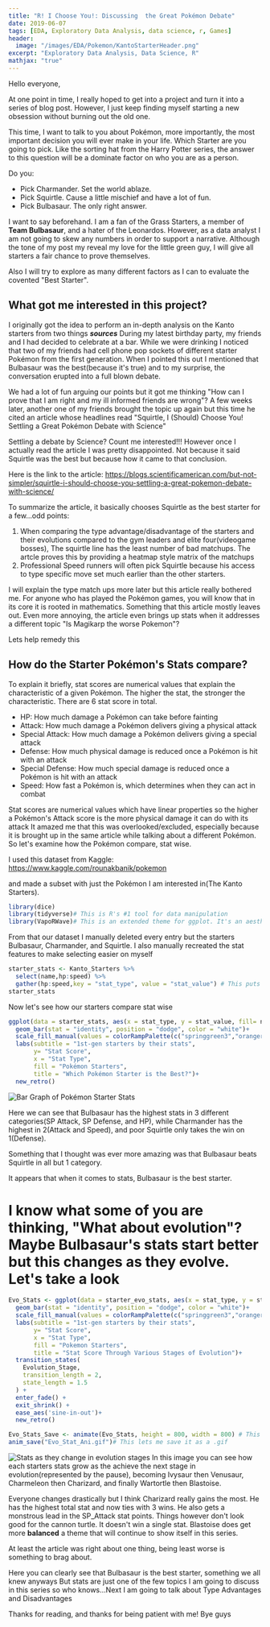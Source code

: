 ```yaml
---
title: "R! I Choose You!: Discussing  the Great Pokémon Debate"
date: 2019-06-07
tags: [EDA, Exploratory Data Analysis, data science, r, Games]
header:
  image: "/images/EDA/Pokemon/KantoStarterHeader.png"
excerpt: "Exploratory Data Analysis, Data Science, R"
mathjax: "true"
---
```

Hello everyone, 


At one point in time, I really hoped to get into a project and turn it into a series of blog post. However, I just keep finding myself starting a new obsession without burning out the old one.


This time, I want to talk to you about Pokémon, more importantly, the most important decision you will ever make in your life. Which Starter are you going to pick. Like the sorting hat from the Harry Potter series, the answer to this question will be a dominate factor on who you are as a person.

Do you:
* Pick Charmander. Set the world ablaze.
* Pick Squirtle. Cause a little mischief and have a lot of fun.
* Pick Bulbasaur. The only right answer.

I want to say beforehand. I am a fan of the Grass Starters, a member of **Team Bulbasaur**, and a hater of the Leonardos. 
However, as a data analyst I am not going to skew any numbers in order to support a narrative. Although the tone of my post my reveal my love for the little green guy, I will give all starters a fair chance to prove themselves.

Also I will try to explore as many different factors as I can to evaluate the covented "Best Starter".

## What got me interested in this project?
I originally got the idea to perform an in-depth analysis on the Kanto starters from two things ***sources***
During my latest birthday party, my friends and I had decided to celebrate at a bar. While we were drinking I noticed that two of my friends had cell phone pop sockets of different starter Pokémon from the first generation. When I pointed this out I mentioned that Bulbasaur was the best(because it's true) and to my surprise, the conversation erupted into a full blown debate.

We had a lot of fun arguing our points but it got me thinking "How can I prove that I am right and my ill informed friends are wrong"?
A few weeks later, another one of my friends brought the topic up again but this time he cited an article whose headlines read "Squirtle, I (Should) Choose You! Settling a Great Pokémon Debate with Science"

Settling a debate by Science? Count me interested!!!
However once I actually read the article I was pretty disappointed. Not because it said Squirtle was the best but because how it came to that conclusion.

Here is the link to the article: https://blogs.scientificamerican.com/but-not-simpler/squirtle-i-should-choose-you-settling-a-great-pokemon-debate-with-science/

To summarize the article, it basically chooses Squirtle as the best starter for a few...odd points:
1. When comparing the type advantage/disadvantage of the starters and their evolutions compared to the gym leaders and elite four(videogame bosses), The squirtle line has the least number of bad matchups. The artcle proves this by providing a heatmap style matrix of the matchups
2. Professional Speed runners will often pick Squirtle because his access to type specific move set much earlier than the other starters.

I will explain the type match ups more later but this article really bothered me. For anyone who has played the Pokémon games, you will know that in its core it is rooted in mathematics. Something that this article mostly leaves out. Even more annoying, the article even brings up stats when it addresses a different topic "Is Magikarp the worse Pokemon"?

 Lets help remedy this

## How do the Starter Pokémon's Stats compare? 

To explain it briefly, stat scores are numerical values that explain the characteristic of a given Pokémon. The higher the stat, the stronger the characteristic.
There are 6 stat score in total.
* HP: How much damage a Pokémon can take before fainting
* Attack: How much damage a Pokémon delivers giving a physical attack
* Special Attack: How much damage a Pokémon delivers giving a special attack
* Defense: How much physical damage is reduced once a Pokémon is hit with an attack
* Special Defense: How much special damage is reduced once a Pokémon is hit with an attack
* Speed: How fast a Pokémon is, which determines when they can act in combat

Stat scores are numerical values which have linear properties so the higher a Pokémon's Attack score is the more physical damage it can do with its attack
It amazed me that this was overlooked/excluded, especially because it is brought up in the same article while talking about a different Pokémon.
So let's examine how the Pokémon compare, stat wise.

I used this dataset from Kaggle:
https://www.kaggle.com/rounakbanik/pokemon 

and made a subset with just the Pokémon I am interested in(The Kanto Starters).
```r
library(dice)
library(tidyverse)# This is R's #1 tool for data manipulation
library(VapoRWave)# This is an extended theme for ggplot. It's an aesthetic  but I really dig it
```
From that our dataset I manually deleted every entry but the starters Bulbasaur, Charmander, and Squirtle. I also manually recreated the stat features to make selecting easier on myself
```r
starter_stats <- Kanto_Starters %>%
  select(name,hp:speed) %>%
  gather(hp:speed,key = "stat_type", value = "stat_value") # This puts the data in "Long Format" which greatly improves its malleability
starter_stats  
```
Now let's see how our starters compare stat wise
```r
ggplot(data = starter_stats, aes(x = stat_type, y = stat_value, fill= name))+
  geom_bar(stat = "identity", position = "dodge", color = "white")+
  scale_fill_manual(values = colorRampPalette(c("springgreen3","orangered","steelblue3"))(3))+
  labs(subtitle = "1st-gen starters by their stats",
       y= "Stat Score",
       x = "Stat Type",
       fill = "Pokémon Starters",
       title = "Which Pokémon Starter is the Best?")+
  new_retro()
```
<img src="{{ site.url }}{{ site.baseurl }}/images/EDA/Pokemon/1st_gen_Starters_Stats.jpeg" alt="Bar Graph of Pokémon Starter Stats">

Here we can see that Bulbasaur has the highest stats in 3 different categories(SP Attack, SP Defense, and HP), while Charmander has the highest in 2(Attack and Speed), and poor Squirtle only takes the win on 1(Defense).

Something that I thought was ever more amazing was that Bulbasaur beats Squirtle in all but 1 category.

It appears that when it comes to stats, Bulbasaur is the best starter.

# I know what some of you are thinking, "What about evolution"? Maybe Bulbasaur's stats start better but this changes as they evolve. Let's take a look
```r
Evo_Stats <- ggplot(data = starter_evo_stats, aes(x = stat_type, y = stat_value, fill= name))+
  geom_bar(stat = "identity", position = "dodge", color = "white")+
  scale_fill_manual(values = colorRampPalette(c("springgreen3","orangered","steelblue3"))(3))+
  labs(subtitle = "1st-gen starters by their stats",
       y= "Stat Score",
       x = "Stat Type",
       fill = "Pokemon Starters",
       title = "Stat Score Through Various Stages of Evolution")+
  transition_states(
    Evolution_Stage,
    transition_length = 2,
    state_length = 1.5
  ) +
  enter_fade() + 
  exit_shrink() +
  ease_aes('sine-in-out')+
  new_retro()

Evo_Stats_Save <- animate(Evo_Stats, height = 800, width = 800) # This lets me save and alter the size of the animation
anim_save("Evo_Stat_Ani.gif")# This lets me save it as a .gif
```

<img src="{{ site.url }}{{ site.baseurl }}/images/EDA/Pokemon/Evo_Stat_Ani.gif" alt="Stats as they change in evolution stages">
In this image you can see how each starters stats grow as the achieve the next stage in evolution(represented by the pause), becoming Ivysaur then Venusaur, Charmeleon then Charizard, and finally Wartortle then Blastoise.

Everyone changes drastically but I think Charizard really gains the most. He has the highest total stat and now ties with 3 wins. He also gets a monstrous lead in the SP_Attack  stat points. Things however don't look good for the cannon turtle. It doesn't win a single stat. Blastoise does get more **balanced** a theme that will continue to show itself in this series. 

At least the article was right about one thing, being least worse is something to brag about.


Here you can clearly see that Bulbasaur is the best starter, something we all knew anyways
But stats are just one of the few topics I am going to discuss in this series so who knows...Next I am going to talk about Type Advantages and Disadvantages

Thanks for reading, and thanks for being patient with me! Bye guys
